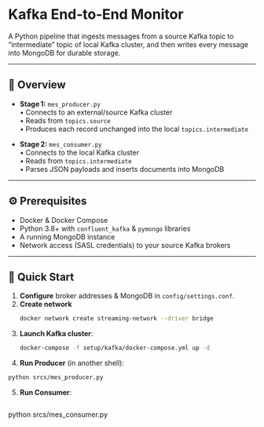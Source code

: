 # Kafka End‑to‑End Monitor

A Python pipeline that ingests messages from a source Kafka topic to “intermediate” topic of local Kafka cluster, and then writes every message into MongoDB for durable storage.

---

## 📝 Overview

- **Stage 1:** `mes_producer.py`  
  • Connects to an external/source Kafka cluster  
  • Reads from `topics.source`  
  • Produces each record unchanged into the local `topics.intermediate`

- **Stage 2:** `mes_consumer.py`  
  • Connects to the local Kafka cluster  
  • Reads from `topics.intermediate`  
  • Parses JSON payloads and inserts documents into MongoDB

---

## ⚙️ Prerequisites

- Docker & Docker Compose  
- Python 3.8+ with `confluent_kafka` & `pymongo` libraries  
- A running MongoDB instance  
- Network access (SASL credentials) to your source Kafka brokers

---

## 🚀 Quick Start

1. **Configure** broker addresses & MongoDB in `config/settings.conf`.
2. **Create network**
   ```bash
   docker network create streaming-network --driver bridge
   ```
3. **Launch Kafka cluster**:
   ```bash
   docker-compose -f setup/kafka/docker-compose.yml up -d
   ```
4. **Run Producer** (in another shell):
```bash
python srcs/mes_producer.py
```
5. **Run Consumer**:
   ```bash
python srcs/mes_consumer.py
```
